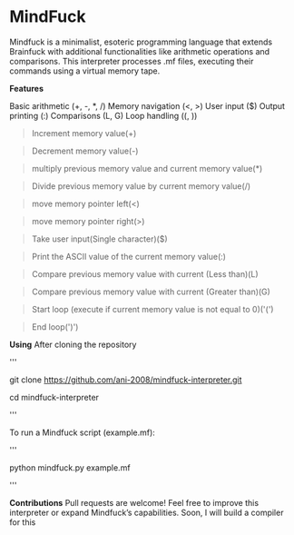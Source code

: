# MindFuck
Mindfuck is a minimalist, esoteric programming language that extends Brainfuck with additional functionalities like arithmetic operations and comparisons. This interpreter processes .mf files, executing their commands using a virtual memory tape.

**Features**

Basic arithmetic (+, -, *, /)
Memory navigation (<, >)
User input ($)
Output printing (:)
Comparisons (L, G)
Loop handling ((, ))

>Increment memory value(+)

>Decrement memory value(-)

>multiply previous memory value and current memory value(*)

>Divide previous memory value by current memory value(/)

>move memory pointer left(<)

>move memory pointer right(>)

>Take user input(Single character)($)

>Print the ASCII value of the current memory value(:)

>Compare previous memory value with current (Less than)(L)

>Compare previous memory value with current (Greater than)(G)

>Start loop (execute if current memory value is not equal to 0)('(')

>End loop(')')


**Using**
After cloning the repository

'''

git clone https://github.com/ani-2008/mindfuck-interpreter.git

cd mindfuck-interpreter

'''

To run a Mindfuck script (example.mf):

'''

python mindfuck.py example.mf

'''

**Contributions**
Pull requests are welcome! Feel free to improve this interpreter or expand Mindfuck’s capabilities.
Soon, I will build a compiler for this

